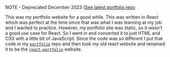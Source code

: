 NOTE - Deprecated December 2023 ([See latest portfolio repo](https://github.com/brighambandersen/portfolio)

This was my portfolio website for a good while. This was written in React which was perfect at the time since that was what I was learning at my job and I wanted to practice. However, my portfolio site was static, so it wasn't a good use case for React. So I went in and converted it to just HTML and CSS with a little bit of JavaScript. Since the code was so different I put that code in my [`portfolio`](https://github.com/brighambandersen/portfolio) repo and then took my old react website and renamed it to be the [`react-portfolio`](https://github.com/brighambandersen/react-portfolio) website.

